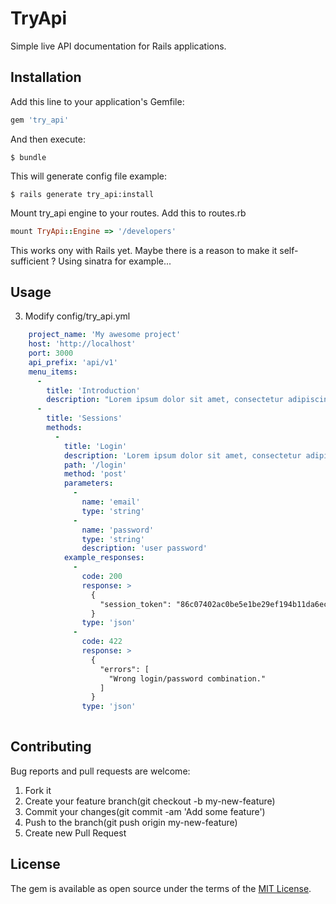 # TryApi

Simple live API documentation for Rails applications.

## Installation

Add this line to your application's Gemfile:

```ruby
gem 'try_api'
```

And then execute:

    $ bundle
    
This will generate config file example:

    $ rails generate try_api:install
    
Mount try_api engine to your routes. Add this to routes.rb

```ruby
mount TryApi::Engine => '/developers'
```

This works ony with Rails yet. Maybe there is a reason to make it self-sufficient ? Using sinatra for example...

## Usage

3. Modify config/try_api.yml

```yml
    project_name: 'My awesome project'
    host: 'http://localhost'
    port: 3000
    api_prefix: 'api/v1'
    menu_items:
      -
        title: 'Introduction'
        description: "Lorem ipsum dolor sit amet, consectetur adipiscing elit."
      -
        title: 'Sessions'
        methods:
          -
            title: 'Login'
            description: 'Lorem ipsum dolor sit amet, consectetur adipiscing elit, sed do eiusmod tempor incididunt ut labore et dolore magna aliqua.'
            path: '/login'
            method: 'post'
            parameters:
              -
                name: 'email'
                type: 'string'
              -
                name: 'password'
                type: 'string'
                description: 'user password'
            example_responses:
              -
                code: 200
                response: >
                  {
                    "session_token": "86c07402ac0be5e1be29ef194b11da6ecbb86d2b8debddfe462d71063d071fdd"
                  }
                type: 'json'
              -
                code: 422
                response: >
                  {
                    "errors": [
                      "Wrong login/password combination."
                    ]
                  }
                type: 'json'
           
```

## Contributing

Bug reports and pull requests are welcome:

1. Fork it
2. Create your feature branch(git checkout -b my-new-feature)
3. Commit your changes(git commit -am 'Add some feature')
4. Push to the branch(git push origin my-new-feature)
5. Create new Pull Request

## License

The gem is available as open source under the terms of the [MIT License](http://opensource.org/licenses/MIT).

